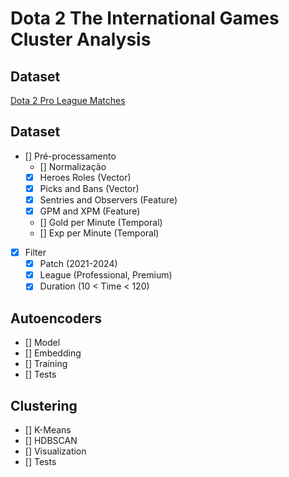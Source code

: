 # Dota 2 The International Games Cluster Analysis
## Dataset
[Dota 2 Pro League Matches](https://www.kaggle.com/datasets/bwandowando/dota-2-pro-league-matches-2023)

## Dataset
* [] Pré-processamento
  * [] Normalização
  * [x] Heroes Roles (Vector)
  * [x] Picks and Bans (Vector)
  * [x] Sentries and Observers (Feature)
  * [x] GPM and XPM (Feature)
  * [] Gold per Minute (Temporal)
  * [] Exp per Minute (Temporal)
* [x] Filter
  * [x] Patch (2021-2024)
  * [x] League (Professional, Premium)
  * [x] Duration (10 < Time < 120)

## Autoencoders
* [] Model
* [] Embedding
* [] Training
* [] Tests

## Clustering
* [] K-Means
* [] HDBSCAN
* [] Visualization
* [] Tests